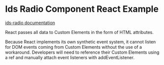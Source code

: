 # Ids Radio Component React Example

[ids-radio documentation](https://github.com/infor-design/enterprise-wc/blob/main/src/components/ids-radio/README.md)

React passes all data to Custom Elements in the form of HTML attributes.

Because React implements its own synthetic event system, it cannot listen for DOM events coming from Custom Elements without the use of a workaround. Developers will need to reference their Custom Elements using a ref and manually attach event listeners with addEventListener.
